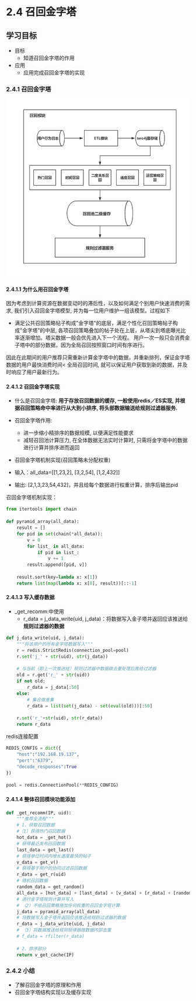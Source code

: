 # 2.4 召回金字塔

## 学习目标

- 目标
  - 知道召回金字塔的作用
- 应用
  - 应用完成召回金字塔的实现

### 2.4.1 召回金字塔

![](../images/召回模块组成图.jpg)

#### 2.4.1.1 为什么用召回金字塔

因为考虑到计算资源在数据变动时的滞后性，以及如何满足个别用户快速消费的需求, 我们引入召回金字塔模型, 并为每一位用户维护一组该模型。过程如下

* 满足公共召回策略帖子构成"金字塔"的底层，满足个性化召回策略帖子构成"金字塔"的中层, 各项召回策略叠加的帖子处在上层，从塔尖到塔底曝光比率逐渐增加。塔尖数据一般会优先进入下一个流程。 用户一次一般只会消费金子塔中的部分数据，因为全局召回按照窗口时间有序进行。

因此在此期间的用户推荐只需重新计算金字塔中的数据，并重新排列，保证金字塔数据的用户最快消费时间< 全局召回时间, 就可以保证用户获取到新的数据，并及时响应了用户最新行为。

#### 2.4.1.2 召回金字塔实现

- 什么是召回金字塔: **用于存放召回数据的缓存, 一般使用redis／ES实现, 并根据召回策略命中率进行从大到小排序, 将头部数据输送给规则过滤器服务.**
- 召回金字塔作用: 
  - 进一步缩小精排序的数据规模, 以便满足性能要求
  - 减轻召回池计算压力, 在全体数据无法实时计算时, 只需将金字塔中的数据进行计算并排序进而返回
- 召回金字塔机制实现(召回策略未分配权重)

- 输入：all_data=[[1,23,2], [3,2,54], [1,2,432]]
- 输出: [2,1,3,23,54,432]，并且给每个数据进行权重计算，排序后输出pid

召回金字塔机制实现：

```python
from itertools import chain

def pyramid_array(all_data):
    result = []
    for pid in set(chain(*all_data)):
        v = 0
        for list_ in all_data:
            if pid in list_:
                v += 1
        result.append([pid, v])

    result.sort(key=lambda x: x[1])
    return list(map(lambda x: x[0], result))[::-1]
```

#### 2.4.1.3 写入缓存数据

* _get_recomm:中使用
  * r_data = j_data_write(uid, j_data)：将数据写入金子塔并返回应该推送给**规则过滤器的数据**

```python
def j_data_write(uid, j_data):
    """将该用户的所有金字塔数据写入"""
    r = redis.StrictRedis(connection_pool=pool)
    r.set('j_' + str(uid), str(j_data)) 
    
    # 与当前（即上一次推送给）规则过滤器中数据做去重处理后推给过滤器
    old = r.get('r_' + str(uid)) 
    if not old:
        r_data = j_data[:50] 
    else:
        # 集合做差集
        r_data = list(set(j_data) - set(eval(old)))[:50] 
   
    r.set('r_'+str(uid), str(r_data))
    return r_data 
```

redis连接配置

```python
REDIS_CONFIG = dict({
    "host":"192.168.19.137",
    "port":"6379",
    "decode_responses":True  
})

pool = redis.ConnectionPool(**REDIS_CONFIG)
```

#### 2.4.1.4 整体召回模块功能添加

```python
def _get_recomm(IP, uid):
    """推荐全流程"""
    # 1、获取召回数据
    #（1）获得热门召回数据
    hot_data = _get_hot()
    # 获得最近发布召回数据
    last_data = get_last()
    # 获得单位时间内增长速度最快的帖子
    v_data = get_v()
    # 获得基于用户的协同过滤召回数据
    r_data = get_r(uid)
    # 随机召回数据
    random_data = get_random()
    all_data = [hot_data] + [last_data] + [v_data] + [r_data] + [random_data]
    # 进行金字塔规则计算并写入
    # （2）不给召回策略施加任何权重的召回金字塔计算
    j_data = pyramid_array(all_data)
    # 将数据写入金子塔并返回应该推送给规则过滤器的数据
    r_data = j_data_write(uid, j_data)
    # （3）将数据推送给规则规律器做数据内部去重
    # f_data = rfilter(r_data)
    
    # 2、排序部分
    return v_get_cache(IP)
```

### 2.4.2 小结

* 了解召回金字塔的原理和作用
* 召回金字塔结构实现以及缓存实现